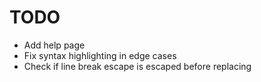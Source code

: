 # TODO

- Add help page
- Fix syntax highlighting in edge cases
- Check if line break escape is escaped before replacing